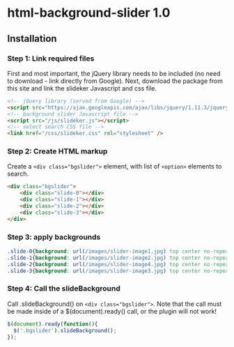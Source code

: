 # html-background-slider 1.0

## Installation

### Step 1: Link required files

First and most important, the jQuery library needs to be included (no need to download - link directly from Google). Next, download the package from this site and link the slideker Javascript and css file.

```html
<!-- jQuery library (served from Google) -->
<script src="https://ajax.googleapis.com/ajax/libs/jquery/1.11.3/jquery.min.js"></script>
<!-- background slider Javascript file -->
<script src="/js/slideker.js"></script>
<!-- select search CSS file -->
<link href="/css/slideker.css" rel="stylesheet" />
```

### Step 2: Create HTML markup

Create a `<div class="bgslider">` element, with list of `<option>` elements to search.

```html
<div class="bgslider">
    <div class="slide-0"></div>
    <div class="slide-1"></div>
    <div class="slide-2"></div>
    <div class="slide-3"></div>
</div>
```

### Step 3: apply backgrounds
```css
.slide-0{background: url(/images/slider-image1.jpg) top center no-repeat;}
.slide-1{background: url(/images/slider-image2.jpg) top center no-repeat;}
.slide-2{background: url(/images/slider-image4.jpg) top center no-repeat;}
.slide-3{background: url(/images/slider-image3.jpg) top center no-repeat;}
```

### Step 4: Call the slideBackground

Call .slideBackground() on `<div class="bgslider">`. Note that the call must be made inside of a $(document).ready() call, or the plugin will not work!

```javascript
$(document).ready(function(){
  $('.bgslider').slideBackground();
});
```


